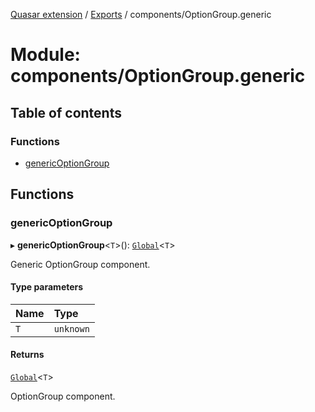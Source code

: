 [Quasar extension](../index.md) / [Exports](../modules.md) / components/OptionGroup.generic

# Module: components/OptionGroup.generic

## Table of contents

### Functions

- [genericOptionGroup](components_OptionGroup_generic.md#genericoptiongroup)

## Functions

### genericOptionGroup

▸ **genericOptionGroup**<`T`\>(): [`Global`](../interfaces/components_OptionGroup_extras.OptionGroup.Global.md)<`T`\>

Generic OptionGroup component.

#### Type parameters

| Name | Type |
| :------ | :------ |
| `T` | `unknown` |

#### Returns

[`Global`](../interfaces/components_OptionGroup_extras.OptionGroup.Global.md)<`T`\>

OptionGroup component.
